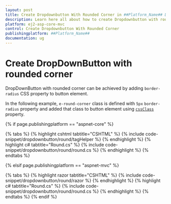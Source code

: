 ```yaml
---
layout: post
title: Create Dropdownbutton With Rounded Corner in ##Platform_Name## Drop Down Button Component
description: Learn here all about how to create Dropdownbutton with rounded corner in Syncfusion ##Platform_Name## Drop Down Button component of syncfusion and more.
platform: ej2-asp-core-mvc
control: Create Dropdownbutton With Rounded Corner
publishingplatform: ##Platform_Name##
documentation: ug
---
```



# Create DropDownButton with rounded corner

DropDownButton with rounded corner can be achieved by adding `border-radius` CSS property to button element.

In the following example, `e-round-corner` class is defined with `5px` `border-radius` property and added that class to button element using [`cssClass`](https://help.syncfusion.com/cr/aspnetcore-js2/Syncfusion.EJ2.SplitButtons.DropDownButton.html#Syncfusion_EJ2_SplitButtons_DropDownButton_CssClass) property.

{% if page.publishingplatform == "aspnet-core" %}

{% tabs %}
{% highlight cshtml tabtitle="CSHTML" %}
{% include code-snippet/dropdownbutton/round/tagHelper %}
{% endhighlight %}
{% highlight c# tabtitle="Round.cs" %}
{% include code-snippet/dropdownbutton/round/round.cs %}
{% endhighlight %}
{% endtabs %}

{% elsif page.publishingplatform == "aspnet-mvc" %}

{% tabs %}
{% highlight razor tabtitle="CSHTML" %}
{% include code-snippet/dropdownbutton/round/razor %}
{% endhighlight %}
{% highlight c# tabtitle="Round.cs" %}
{% include code-snippet/dropdownbutton/round/round.cs %}
{% endhighlight %}
{% endtabs %}
{% endif %}

